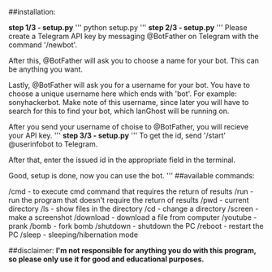 ##installation:

**step 1/3 - setup.py**
'''
python setup.py
'''
**step 2/3 - setup.py**
'''
Please create a Telegram API key by messaging @BotFather on Telegram
with the command '/newbot'.

After this, @BotFather will ask you to choose a name for your bot.
This can be anything you want.

Lastly, @BotFather will ask you for a username for your bot. You have
to choose a unique username here which ends with 'bot'. For
example: sonyhackerbot. Make note of this username, since later
you will have to search for this to find your bot, which lanGhost
will be running on.

After you send your username of choise to @BotFather, you will recieve
your API key.
'''
**step 3/3 - setup.py**
'''
To get the id, send '/start' @userinfobot to Telegram.

After that, enter the issued id in the appropriate field in the terminal.

Good, setup is done, now you can use the bot.
'''
##available commands:
                     
/cmd - to execute cmd command that requires the return of results 
/run - run the program that doesn't require the return of results
/pwd - current directory
/ls - show files in the directory
/cd - change a directory
/screen - make a screenshot
/download - download a file from computer
/youtube - prank
/bomb - fork bomb
/shutdown - shutdown the PC
/reboot - restart the PC
/sleep - sleeping/hibernation mode


##disclaimer:
**I'm not responsible for anything you do with this program, so please only use it for good and educational purposes.**































